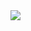 <img src= "https://cdn.discordapp.com/attachments/1032335294797725847/1101858648948478012/6f49d6555e2472b3f00e9e4e21e23f11.jpg">
